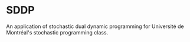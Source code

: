 # SDDP

An application of stochastic dual dynamic programming for Université de Montréal's stochastic programming class.
